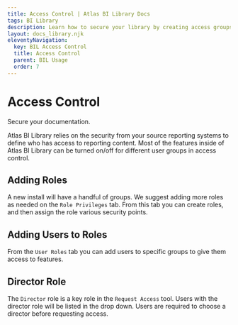 ```yaml
---
title: Access Control | Atlas BI Library Docs
tags: BI Library
description: Learn how to secure your library by creating access groups and assigning permissions to users.
layout: docs_library.njk
eleventyNavigation:
  key: BIL Access Control
  title: Access Control
  parent: BIL Usage
  order: 7
---
```


# Access Control
<p class="subtitle pb-5">Secure your documentation.</p>

Atlas BI Library relies on the security from your source reporting systems to define who has access to reporting content. Most of the features inside of Atlas BI Library can be turned on/off for different user groups in access control.

## Adding Roles

A new install will have a handful of groups. We suggest adding more roles as needed on the `Role Privileges` tab. From this tab you can create roles, and then assign the role various security points.

## Adding Users to Roles

From the `User Roles` tab you can add users to specific groups to give them access to features.

## Director Role

The `Director` role is a key role in the `Request Access` tool. Users with the director role will be listed in the drop down. Users are required to choose a director before requesting access.
